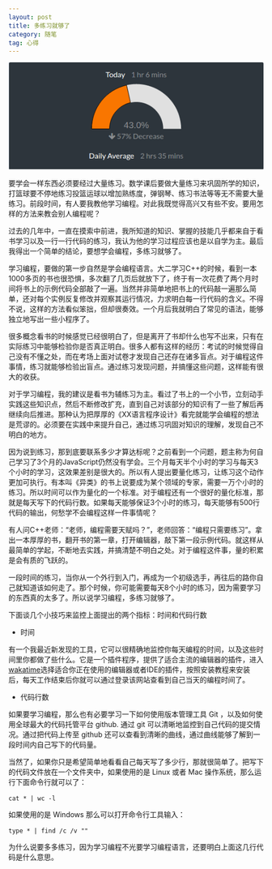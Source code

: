 ```yaml
---
layout: post
title: 多练习就够了  
category: 随笔
tag: 心得
---
```


![w100-wakatime](/images/blog/2015/time.png)

要学会一样东西必须要经过大量练习。数学课后要做大量练习来巩固所学的知识，打篮球要不停地练习投篮运球以增加熟练度，弹钢琴、练习书法等等无不需要大量练习。前段时间，有人要我教他学习编程。对此我既觉得高兴又有些不安。要用怎样的方法来教会别人编程呢？

过去的几年中，一直在摸索中前进，我所知道的知识、掌握的技能几乎都来自于看书学习以及一行一行代码的练习，我认为他的学习过程应该也是以自学为主。最后我得出一个简单的结论，要想学会编程，多练习就够了。

学习编程，要做的第一步自然是学会编程语言。大二学习C++的时候，看到一本1000多页的书也很恐惧，多次翻了几页后就放下了，终于有一次花费了两个月时间将书上的示例代码全部敲了一遍。当然并非简单地把书上的代码敲一遍那么简单，还对每个实例反复修改并观察其运行情况，力求明白每一行代码的含义。不得不说，这样的方法看似笨拙，但却很奏效。一个月后我就明白了常见的语法，能够独立地写出一些小程序了。

很多概念看书的时候感觉已经很明白了，但是离开了书却什么也写不出来，只有在实际练习中能够检验你是否真正明白。很多人都有这样的经历：考试的时候觉得自己没有不懂之处，而在考场上面对试卷才发现自己还存在诸多盲点。对于编程这件事情，练习就能够检验出盲点。通过练习发现问题，并搞懂这些问题，这样能有很大的收获。

<!--more-->

对于学习编程，我的建议是看书为辅练习为主。看过了书上的一个小节，立刻动手实践这些知识点，然后不断修改扩充，直到自己对该部分的知识有了一些了解后再继续向后推进。那种认为把厚厚的《XX语言程序设计》看完就能学会编程的想法是荒谬的。必须要在实践中来提升自己，通过练习巩固对知识的理解，发现自己不明白的地方。

因为说到练习，那到底要联系多少才算达标呢？之前看到一个问题，题主称为何自己学习了3个月的JavaScript仍然没有学会。三个月每天半个小时的学习与每天3个小时的学习，这效果差别是很大的。所以有人提出要量化练习，让练习这个动作更加可执行。有本叫《异类》的书上说要成为某个领域的专家，需要一万个小时的练习。所以时间可以作为量化的一个标准。对于编程还有一个很好的量化标准，那就是每天写下的代码行数。如果每天能够保证3个小时的练习，每天能够有500行代码的输出，何愁学不会编程这样一件事情呢？

有人问C++老师：“老师，编程需要天赋吗？”，老师回答：“编程只需要练习”。拿出一本厚厚的书，翻开书的第一章，打开编辑器，敲下第一段示例代码。就这样从最简单的学起，不断地去实践，并搞清楚不明白之处。对于编程这件事，量的积累是会有质的飞跃的。

一段时间的练习，当你从一个外行到入门，再成为一个初级选手，再往后的路你自己就知道该如何走了。那个时候，你可能需要每天8个小时的练习，因为需要学习的东西真的太多了。所以说学习编程，多练习就够了。

下面谈几个小技巧来监控上面提出的两个指标：时间和代码行数

+ 时间

有一个我最近新发现的工具，它可以很精确地监控你每天编程的时间，以及这些时间里你都做了些什么。它是一个插件程序，提供了适合主流的编辑器的插件，进入[wakatime](https://www.wakatime.com)选择适合你正在使用的编辑器或者IDE的插件，按照安装教程来安装后，每天工作结束后你就可以通过登录该网站查看到自己当天的编程时间了。


+ 代码行数

如果要学习编程，那么也有必要学习一下如何使用版本管理工具 Git ，以及如何使用全球最大的代码托管平台 github. 通过 git 可以清晰地监控到自己代码的提交情况。通过把代码上传至 github 还可以查看到清晰的曲线，通过曲线能够了解到一段时间内自己写下的代码量。

当然了，如果你只是希望简单地看看自己每天写了多少行，那就很简单了。把写下的代码文件放在一个文件夹中，如果使用的是 Linux 或者 Mac 操作系统，那么运行下面命令行就可以了：

```
cat * | wc -l
```

如果使用的是 Windows 那么可以打开命令行工具输入：

```
type * | find /c /v ""
```

为什么说要多多练习，因为学习编程不光要学习编程语言，还要明白上面这几行代码是什么意思。